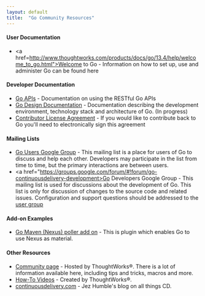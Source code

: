 ```yaml
---
layout: default
title:  "Go Community Resources"
---
```


#### User Documentation

- <a href=http://www.thoughtworks.com/products/docs/go/13.4/help/welcome_to_go.html">Welcome to Go</a> - Information on how to set up, use and administer Go can be found here

#### Developer Documentation

- <a href="http://www.thoughtworks.com/products/docs/go/13.4/help/go_api.html">Go APIs</a> - Documentation on using the RESTful Go APIs
- <a href="https://github.com/GoCD/design-documentation">Go Design Documentation</a> - Documentation describing the development environment, technology stack and architecture of Go. (In progress)
- <a href="/contribute/cla.html">Contributor License Agreement</a> - If you would like to contribute back to Go you'll need to electronically sign this agreement

#### Mailing Lists

- <a href="https://groups.google.com/forum/#!forum/go-continuousdelivery">Go Users Google Group</a> - This mailing list is a place for users of Go to discuss and help each other. Developers may participate in the list from time to time, but the primary interactions are between users. 
- <a href="https://groups.google.com/forum/#!forum/go-continuousdelivery-development>Go Developers Google Group</a> - This mailing list is used for discussions about the development of Go. This list is only for discussion of changes to the source code and related issues. Configuration and support questions should be addressed to the <a href="https://groups.google.com/forum/#!forum/go-continuousdelivery">user group</a>

#### Add-on Examples

- <a href="https://github.com/ThoughtWorksInc/go-maven-poller">Go Maven (Nexus) poller add on</a> - This is plugin which enables Go to use Nexus as material.

#### Other Resources
- <a href="http://support.thoughtworks.com/categories/20002778-Go-Community-Support">Community page</a> - Hosted by ThoughtWorks&reg;. There is a lot of information available here, including tips and tricks, macros and more.
- <a href="http://www.thoughtworks.com/products/go-continuous-delivery/resources#Videos">How-To Videos</a> - Created by ThoughtWorks&reg;.
- <a href="http://continuousdelivery.com/">continuousdelivery.com</a> - Jez Humble's blog on all things CD.